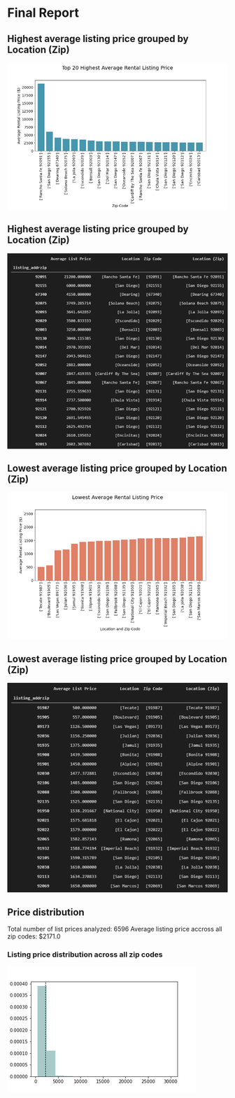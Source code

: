 # Final Report

## Highest average listing price grouped by Location (Zip)

![File Name](images/fig01_top20averageprice.png)

## Highest average listing price grouped by Location (Zip)

![File Name](images/fig04_top20averageprice_table.png)


## Lowest average listing price grouped by Location (Zip)

![File Name](images/fig02_bottom20averageprice.png)

## Lowest average listing price grouped by Location (Zip)

![File Name](images/fig03_bottom20averageprice_table.png)


## Price distribution

Total number of list prices analyzed: 6596
Average listing price accross all zip codes: $2171.0

### Listing price distribution across all zip codes

![File Name](images/fig05_listinghistallzips.png)





